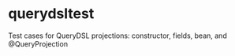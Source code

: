 # querydsltest
Test cases for QueryDSL projections: constructor, fields, bean, and @QueryProjection
